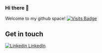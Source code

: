 ### Hi there 👋

Welcome to my github space! [![Visits Badge](https://badges.pufler.dev/visits/pedrosouzax/)](https://badges.pufler.dev)



## Get in touch
[![Linkedin](https://i.stack.imgur.com/gVE0j.png) LinkedIn](https://www.linkedin.com/@pedrosouzax)

<!--
**pedrosouzax/pedrosouzax** is a ✨ _special_ ✨ repository because its `README.md` (this file) appears on your GitHub profile.

- 
- 🌱 I’m currently learning DataScience
- 👯 I’m looking to collaborate on ...
- 🤔 I’m looking for help with ...
- 💬 Ask me about ...
- 📫 How to reach me: ...
- 😄 Pronouns: ...
- ⚡ Fun fact: ...
-->

